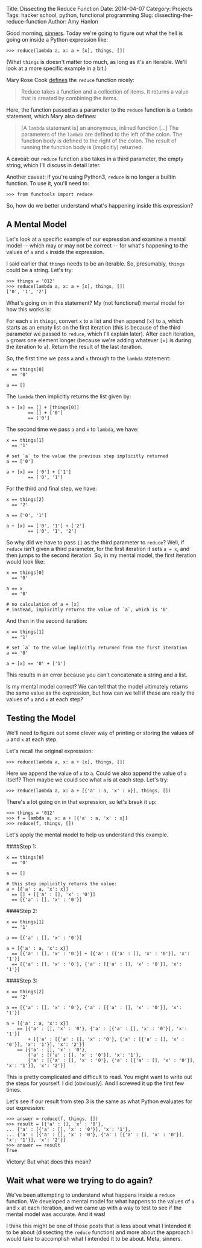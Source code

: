 Title: Dissecting the Reduce Function
Date: 2014-04-07
Category: Projects
Tags: hacker school, python, functional programming
Slug: dissecting-the-reduce-function
Author: Amy Hanlon

Good morning, [sinners](http://www.vice.com/columns/good-morning-sinners-with-warren-ellis). Today we're going to figure out what the hell is going on inside a Python expression like:
    
    >>> reduce(lambda a, x: a + [x], things, [])

(What `things` is doesn't matter too much, as long as it's an iterable. We'll look at a more specific example in a bit.)

Mary Rose Cook [defines](http://maryrosecook.com/blog/post/a-practical-introduction-to-functional-programming) the `reduce` function nicely:

> Reduce takes a function and a collection of items. It returns a value that is created by combining the items.

Here, the function passed as a parameter to the `reduce` function is a `lambda` statement, which Mary also defines:

> [A `lambda` statement is] an anonymous, inlined function [...] The parameters of the `lambda` are defined to the left of the colon. The function body is defined to the right of the colon. The result of running the function body is (implicitly) returned.

A caveat: our `reduce` function also takes in a third parameter, the empty string, which I'll discuss in detail later. 

Another caveat: if you're using Python3, `reduce` is no longer a builtin function. To use it, you'll need to:

    >>> from functools import reduce

So, how do we better understand what's happening inside this expression?  

## A Mental Model

Let's look at a specific example of our expression and examine a mental model -- which may or may not be correct -- for what's happening to the values of `a` and `x` inside the expression.

I said earlier that `things` needs to be an iterable. So, presumably, `things` could be a string. Let's try:

    >>> things = '012'
    >>> reduce(lambda a, x: a + [x], things, [])
    ['0', '1', '2']

What's going on in this statement? My (not functional) mental model for how this works is:

For each `x` in `things`, convert `x` to a list and then append `[x]` to `a`, which starts as an empty list on the first iteration (this is because of the third parameter we passed to `reduce`, which I'll explain later). After each iteration, `a` grows one element longer (because we're adding whatever `[x]` is during the iteration to `a`). Return the result of the last iteration.

So, the first time we pass `a` and `x` through to the `lambda` statement:
    
    x == things[0] 
      == '0'

    a == [] 

The `lambda` then implicitly returns the list given by:
    
    a + [x] == [] + [things[0]] 
            == [] + ['0'] 
            == ['0']

The second time we pass `a` and `x` to `lambda`, we have:
    
    x == things[1] 
      == '1'

    # set `a` to the value the previous step implicitly returned
    a == ['0']  

    a + [x] == ['0'] + ['1'] 
            == ['0', '1']

For the third and final step, we have:

    x == things[2]
      == '2'

    a == ['0', '1']  

    a + [x] == ['0', '1'] + ['2']
            == ['0', '1', '2']

So why did we have to pass `[]` as the third parameter to `reduce`? Well, if `reduce` isn't given a third parameter, for the first iteration it sets `a = x`, and then jumps to the second iteration. So, in my mental model, the first iteration would look like:

    x == things[0]
      == '0'

    a == x
      == '0'  

    # no calculation of a + [x]
    # instead, implicitly returns the value of `a`, which is '0'

And then in the second iteration:

    x == things[1]
      == '1'

    # set `a` to the value implicitly returned from the first iteration
    a == '0' 

    a + [x] == '0' + ['1']  

This results in an error because you can't concatenate a string and a list.

Is my mental model correct? We can tell that the model ultimately returns the same value as the expression, but how can we tell if these are really the values of `a` and `x` at each step?

## Testing the Model

We'll need to figure out some clever way of printing or storing the values of `a` and `x` at each step. 

Let's recall the original expression:

    >>> reduce(lambda a, x: a + [x], things, [])

Here we append the value of `x` to `a`. Could we also append the value of `a` itself? Then maybe we could see what `a` is at each step. Let's try:

    >>> reduce(lambda a, x: a + [{'a' : a, 'x' : x}], things, [])

There's a lot going on in that expression, so let's break it up:

    >>> things = '012'  
    >>> f = lambda a, x: a + [{'a' : a, 'x' : x}]
    >>> reduce(f, things, [])

Let's apply the mental model to help us understand this example. 

####Step 1:

    x == things[0]
      == '0'

    a == []

    # this step implicitly returns the value:
    a + [{'a' : a, 'x': x}] 
      == [] + [{'a' : [], 'x' : '0'}]
      == [{'a' : [], 'x' : '0'}]

####Step 2:

    x == things[1]
      == '1'

    a == [{'a' : [], 'x' : '0'}]  

    a + [{'a' : a, 'x': x}] 
      == [{'a' : [], 'x' : '0'}] + [{'a' : [{'a' : [], 'x' : '0'}], 'x': '1'}]
      == [{'a' : [], 'x' : '0'}, {'a' : [{'a' : [], 'x' : '0'}], 'x': '1'}]

####Step 3: 

    x == things[2]
      == '2'

    a == [{'a' : [], 'x' : '0'}, {'a' : [{'a' : [], 'x' : '0'}], 'x': '1'}]

    a + [{'a' : a, 'x': x}] 
        == [{'a' : [], 'x' : '0'}, {'a' : [{'a' : [], 'x' : '0'}], 'x': '1'}]
            + [{'a' : [{'a' : [], 'x' : '0'}, {'a' : [{'a' : [], 'x' : '0'}], 'x': '1'}], 'x': '2'}]
        == [{'a' : [], 'x' : '0'}, 
            {'a' : [{'a' : [], 'x' : '0'}], 'x': '1'},
            {'a' : [{'a' : [], 'x' : '0'}, {'a' : [{'a' : [], 'x' : '0'}], 'x': '1'}], 'x': '2'}]

This is pretty complicated and difficult to read. You might want to write out the steps for yourself. I did (obviously). And I screwed it up the first few times.

Let's see if our result from step 3 is the same as what Python evaluates for our expression:
    
    >>> answer = reduce(f, things, [])
    >>> result = [{'a' : [], 'x' : '0'},
    ... {'a' : [{'a' : [], 'x' : '0'}], 'x': '1'},
    ... {'a' : [{'a' : [], 'x' : '0'}, {'a' : [{'a' : [], 'x' : '0'}], 'x': '1'}], 'x': '2'}]
    >>> answer == result
    True

Victory! But what does this mean? 

## Wait what were we trying to do again?

We've been attempting to understand what happens inside a `reduce` function. We developed a mental model for what happens to the values of `a` and `x` at each iteration, and we came up with a way to test to see if the mental model was accurate. And it was!

I think this might be one of those posts that is less about what I intended it to be about (dissecting the `reduce` function) and more about the approach I would take to accomplish what I intended it to be about. Meta, sinners.
